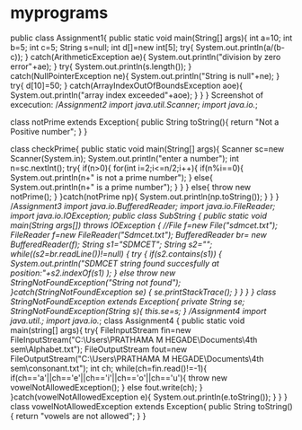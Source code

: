 # myprograms
public class Assignment1{
  	public static void main(String[] args){
    int a=10;
   	  int b=5;
  	   int c=5;
 	    String s=null;
     int d[]=new int[5];
     try{
  	    System.out.println(a/(b-c));
 	    }  catch(ArithmeticException ae){
     	  System.out.println("division by zero error"+ae);
  	   }
  	   try{
     	 System.out.println(s.length());
   	  }
catch(NullPointerException ne){
      	System.out.println("String is null"+ne);
   	  }
    	 try{
     	 d[10]=50;
   	  }
    	 catch(ArrayIndexOutOfBoundsException aoe){
    	   System.out.println("array index exceeded"+aoe);
   	  }
   }
}
Screenshot of excecution:
/*Assignment2
import java.util.Scanner;
 import java.io.*;

class notPrime extends Exception{
	public String toString(){
		return "Not a Positive number";
		}
}

class checkPrime{
 public static void main(String[] args){
	Scanner sc=new Scanner(System.in);
	System.out.println("enter a number");
	int n=sc.nextInt();
	try{
		if(n>0){
			for(int i=2;i<=n/2;i++){
				if(n%i==0){
					System.out.println(n+" is not a prime number");
				}
				else{
					System.out.println(n+" is a prime number");
				}
			}
		}
		else{
			throw new notPrime();
		}
	}catch(notPrime np){
		System.out.println(np.toString());
}
}
}
/*Assignment3
import java.io.BufferedReader;
import java.io.FileReader;
import java.io.IOException;
public class SubString {
	public static void main(String args[]) throws IOException {
	//File f=new File("sdmcet.txt");
	FileReader f=new FileReader("Sdmcet.txt");
	BufferedReader br= new BufferedReader(f);
	String s1="SDMCET";
	String s2="";
	while((s2=br.readLine())!=null) {
		try {
			if(s2.contains(s1)) {	
System.out.println("SDMCET string found succesfully at position:"+s2.indexOf(s1) );
			}
	 		else
throw new StringNotFoundException("String not found");
		}catch(StringNotFoundException se) {
				se.printStackTrace();
			}
		}
}
}
class StringNotFoundException extends Exception{
	private String se;
	StringNotFoundException(String s){
		this.se=s;
	}
/*Assignment4
import java.util.*;
import java.io.*;
class Assignment4 {
		public static void main(string[] args){
		try{
		FileInputStream fin=new FileInputStream("C:\Users\PRATHAMA M HEGADE\Documents\4th sem\Alphabet.txt");
			FileOutputStream fout=new FileOutputStream("C:\Users\PRATHAMA M HEGADE\Documents\4th sem\consonant.txt");
			int ch;
			while(ch=fin.read()!=-1){
				if(ch=='a'||ch=='e'||ch=='i'||ch=='o'||ch=='u'){
					throw new vowelNotAllowedException();
				}
				else
					fout.write(ch);
				}
			}catch(vowelNotAllowedException e){
				System.out.println(e.toString());
			}
}
}
class vowelNotAllowedException extends Exception{
	public String toString(){
		return "vowels are not allowed";
}
}
